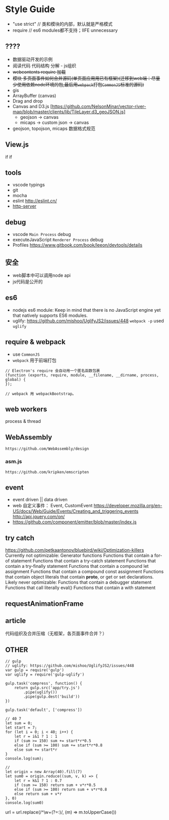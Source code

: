 # Style Guide
- "use strict"  // 类和模块的内部，默认就是严格模式
- require       // es6 modules都不支持；IIFE unnecessary


## ????
- 数据驱动开发的示例
- 阅读代码 代码结构 分解 - js组织
- ~~webcontents require 加载~~
- ~~模块 多页面事件如何合并源码(单页面应用用已有框架)(迁移到web端：尽量少使用依赖node环境的包,最后用`webpack`打包`CommonJS`标准的源码)~~
- gis
- ArrayBuffer (canvas)
- Drag and drop
- Canvas and D3.js [https://github.com/NelsonMinar/vector-river-map/blob/master/clients/lib/TileLayer.d3_geoJSON.js]
    - geojson -> canvas
    - micaps -> custom json -> canvas
- geojson, topojson, micaps 数据格式规范


## View.js
<Workbench>
    <Tree></Tree>
    <Renderer></Renderer>
    if <MapConfig></MapConfig>
    if <DataConfig></DataConfig>
</Workbench>


## tools
- vscode typings
- git
- mocha
- eslint http://eslint.cn/
- [http-server](https://www.npmjs.com/package/http-server)

## debug
- vscode `Main Process` debug
- executeJavaScript `Renderer Process` debug
- Profiles
    https://www.gitbook.com/book/leeon/devtools/details

## 安全
- web脚本中可以调用node api
- js代码是公开的

## es6
- nodejs es6 module: Keep in mind that there is no JavaScript engine yet that natively supports ES6 modules.
- uglify: https://github.com/mishoo/UglifyJS2/issues/448
  `webpack -p` used `uglify`

## require & webpack
- use `CommonJS`
- `webpack` 用于前端打包

```
// Electron's require 会自动用一个匿名函数包裹
(function (exports, require, module, __filename, __dirname, process, global) {
});

// webpack 用 webpackBootstrap。
```

## web workers
process & thread

## WebAssembly
    https://github.com/WebAssembly/design
### asm.js
    https://github.com/kripken/emscripten

## event
- event driven || data driven
- web 自定义事件： Event, CustomEvent
  https://developer.mozilla.org/en-US/docs/Web/Guide/Events/Creating_and_triggering_events
  http://api.jquery.com/on/
- https://github.com/component/emitter/blob/master/index.js

## try catch
https://github.com/petkaantonov/bluebird/wiki/Optimization-killers
Currently not optimizable:
    Generator functions
    Functions that contain a for-of statement
    Functions that contain a try-catch statement
    Functions that contain a try-finally statement
    Functions that contain a compound let assignment
    Functions that contain a compound const assignment
    Functions that contain object literals that contain __proto__, or get or set declarations.
Likely never optimizable:
    Functions that contain a debugger statement
    Functions that call literally eval()
    Functions that contain a with statement

## requestAnimationFrame
    

## article
代码组织及合并压缩（无框架，各页面事件合并？）


## OTHER
```
// gulp
// uglify: https://github.com/mishoo/UglifyJS2/issues/448
var gulp = require('gulp')
var uglify = require('gulp-uglify')

gulp.task('compress', function() {
    return gulp.src('app/try.js')
        .pipe(uglify())
        .pipe(gulp.dest('build'))
})

gulp.task('default', ['compress'])
```

```
// 40 7
let sum = 0;
let start = 7;
for (let i = 0; i < 40; i++) {
    let r = i&1 ? 1 : 1
    if (sum >= 150) sum += start*r*0.5
    else if (sum >= 100) sum += start*r*0.8
    else sum += start*r
}
console.log(sum);

//
let origin = new Array(40).fill(7)
let sum0 = origin.reduce((sum, v, k) => {
    let r = k&1 ? 1 : 0.7
    if (sum >= 150) return sum + v*r*0.5
    else if (sum >= 100) return sum + v*r*0.8
    else return sum + v*r
}, 0)
console.log(sum0)
```

url = url.replace(/^\w+(?=:)/, (m) => m.toUpperCase())